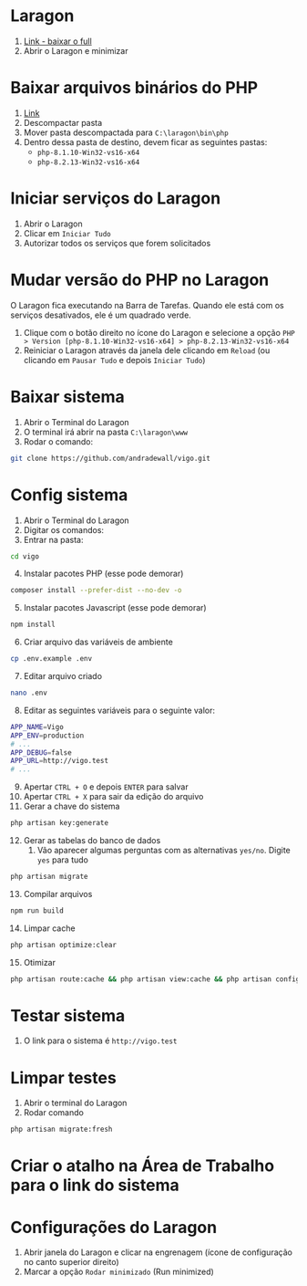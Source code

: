 # Laragon
1. [Link - baixar o full](https://laragon.org/download/index.html)
2. Abrir o Laragon e minimizar

# Baixar  arquivos binários do PHP
1. [Link](https://windows.php.net/downloads/releases/php-8.2.13-Win32-vs16-x64.zip)
2. Descompactar pasta
3. Mover pasta descompactada para `C:\laragon\bin\php`
4. Dentro dessa pasta de destino, devem ficar as seguintes pastas:
	- `php-8.1.10-Win32-vs16-x64`
	- `php-8.2.13-Win32-vs16-x64`

# Iniciar serviços do Laragon
1. Abrir o Laragon
2. Clicar em `Iniciar Tudo`
3. Autorizar todos os serviços que forem solicitados

# Mudar versão do PHP no Laragon
O Laragon fica executando na Barra de Tarefas.
Quando ele está com os serviços desativados, ele é um quadrado verde.
1. Clique com o botão direito no ícone do Laragon e selecione a opção `PHP > Version [php-8.1.10-Win32-vs16-x64] > php-8.2.13-Win32-vs16-x64`
2. Reiniciar o Laragon através da janela dele clicando em `Reload` (ou clicando em `Pausar Tudo` e depois `Iniciar Tudo`)

# Baixar sistema
1. Abrir o Terminal do Laragon
2. O terminal irá abrir na pasta `C:\laragon\www`
3. Rodar o comando:
```bash
git clone https://github.com/andradewall/vigo.git
```

# Config sistema
1. Abrir o Terminal do Laragon
2. Digitar os comandos:
3. Entrar na pasta:
```bash
cd vigo 
```
4. Instalar pacotes PHP (esse pode demorar)
```bash
composer install --prefer-dist --no-dev -o
```
5. Instalar pacotes Javascript (esse pode demorar)
```bash
npm install
```
6. Criar arquivo das variáveis de ambiente
```bash
cp .env.example .env
```
7. Editar arquivo criado
```bash
nano .env
```
8. Editar as seguintes variáveis para o seguinte valor:
```bash
APP_NAME=Vigo
APP_ENV=production
# ...
APP_DEBUG=false
APP_URL=http://vigo.test
# ...
```
9. Apertar `CTRL + O` e depois `ENTER` para salvar
10. Apertar `CTRL + X` para sair da edição do arquivo
11. Gerar a chave do sistema
```bash
php artisan key:generate
```
12. Gerar as tabelas do banco de dados
    1. Vão aparecer algumas perguntas com as alternativas `yes/no`. Digite `yes` para tudo
```bash
php artisan migrate
```
13. Compilar arquivos
```bash
npm run build
```
14. Limpar cache
```bash
php artisan optimize:clear
```
15. Otimizar
```bash
php artisan route:cache && php artisan view:cache && php artisan config:cache && php artisan event:cache
```
	
# Testar sistema
1. O link para o sistema é `http://vigo.test`

# Limpar testes
1. Abrir o terminal do Laragon
2. Rodar comando
```bash
php artisan migrate:fresh
```

# Criar o atalho na Área de Trabalho para o link do sistema

# Configurações do Laragon
1. Abrir janela do Laragon e clicar na engrenagem (ícone de configuração no canto superior direito)
2. Marcar a opção `Rodar minimizado` (Run minimized)
